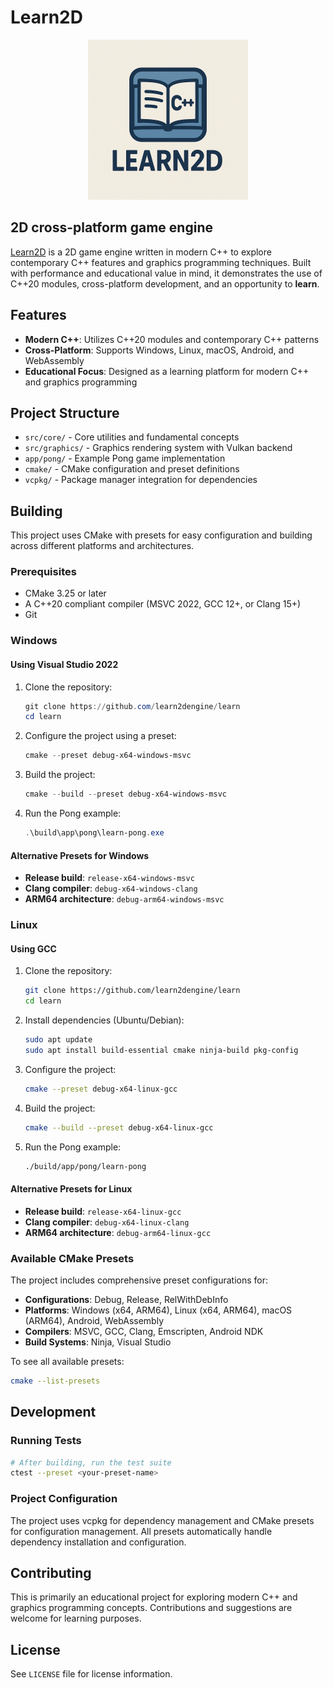 # Learn2D

<p align="center">
    <img src="icon.png" alt="Learn2D Engine Icon" width="256" height="256">
</p>

## 2D cross-platform game engine

[Learn2D](https://learn2d.org) is a 2D game engine written in modern C++ to explore contemporary C++ features and graphics programming techniques. Built with performance and educational value in mind, it demonstrates the use of C++20 modules, cross-platform development, and an opportunity to **learn**.

## Features

- **Modern C++**: Utilizes C++20 modules and contemporary C++ patterns
- **Cross-Platform**: Supports Windows, Linux, macOS, Android, and WebAssembly
- **Educational Focus**: Designed as a learning platform for modern C++ and graphics programming

## Project Structure

- `src/core/` - Core utilities and fundamental concepts
- `src/graphics/` - Graphics rendering system with Vulkan backend
- `app/pong/` - Example Pong game implementation
- `cmake/` - CMake configuration and preset definitions
- `vcpkg/` - Package manager integration for dependencies

## Building

This project uses CMake with presets for easy configuration and building across different platforms and architectures.

### Prerequisites

- CMake 3.25 or later
- A C++20 compliant compiler (MSVC 2022, GCC 12+, or Clang 15+)
- Git

### Windows

#### Using Visual Studio 2022

1. Clone the repository:
   ```powershell
   git clone https://github.com/learn2dengine/learn
   cd learn
   ```

2. Configure the project using a preset:
   ```powershell
   cmake --preset debug-x64-windows-msvc
   ```

3. Build the project:
   ```powershell
   cmake --build --preset debug-x64-windows-msvc
   ```

4. Run the Pong example:
   ```powershell
   .\build\app\pong\learn-pong.exe
   ```

#### Alternative Presets for Windows

- **Release build**: `release-x64-windows-msvc`
- **Clang compiler**: `debug-x64-windows-clang`
- **ARM64 architecture**: `debug-arm64-windows-msvc`

### Linux

#### Using GCC

1. Clone the repository:
   ```bash
   git clone https://github.com/learn2dengine/learn
   cd learn
   ```

2. Install dependencies (Ubuntu/Debian):
   ```bash
   sudo apt update
   sudo apt install build-essential cmake ninja-build pkg-config
   ```

3. Configure the project:
   ```bash
   cmake --preset debug-x64-linux-gcc
   ```

4. Build the project:
   ```bash
   cmake --build --preset debug-x64-linux-gcc
   ```

5. Run the Pong example:
   ```bash
   ./build/app/pong/learn-pong
   ```

#### Alternative Presets for Linux

- **Release build**: `release-x64-linux-gcc`
- **Clang compiler**: `debug-x64-linux-clang`
- **ARM64 architecture**: `debug-arm64-linux-gcc`

### Available CMake Presets

The project includes comprehensive preset configurations for:

- **Configurations**: Debug, Release, RelWithDebInfo
- **Platforms**: Windows (x64, ARM64), Linux (x64, ARM64), macOS (ARM64), Android, WebAssembly
- **Compilers**: MSVC, GCC, Clang, Emscripten, Android NDK
- **Build Systems**: Ninja, Visual Studio

To see all available presets:
```bash
cmake --list-presets
```

## Development

### Running Tests

```bash
# After building, run the test suite
ctest --preset <your-preset-name>
```

### Project Configuration

The project uses vcpkg for dependency management and CMake presets for configuration management. All presets automatically handle dependency installation and configuration.

## Contributing

This is primarily an educational project for exploring modern C++ and graphics programming concepts. Contributions and suggestions are welcome for learning purposes.

## License

See `LICENSE` file for license information.

